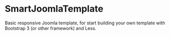 # SmartJoomlaTemplate
Basic responsive Joomla template, for start building your own template with Bootstrap 3 (or other framework) and Less.
